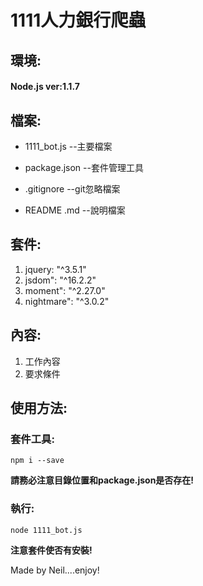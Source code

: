 # 1111人力銀行爬蟲


##  環境:

#### Node.js ver:1.1.7

##  檔案:

* 1111_bot.js --主要檔案

* package.json --套件管理工具

* .gitignore --git忽略檔案

* README .md --說明檔案

## 套件:
1. jquery: "^3.5.1"
2. jsdom": "^16.2.2"
3. moment": "^2.27.0"
4. nightmare": "^3.0.2"
## 內容:
1. 工作內容
2. 要求條件

## 使用方法:
### 套件工具:
    npm i --save
**請務必注意目錄位置和package.json是否存在!**

### 執行:
    node 1111_bot.js
**注意套件使否有安裝!**

Made by Neil....enjoy!